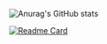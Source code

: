 

![Anurag's GitHub stats](https://github-readme-stats.vercel.app/api?username=TIRO044&show_icons=true&theme=calm)

[![Readme Card](https://github-readme-stats.vercel.app/api/pin/?username=TIRO044&repo=github-readme-stats)](https://github.com/anuraghazra/github-readme-stats)

<!--
**TIRO044/TIRO044** is a ✨ _special_ ✨ repository because its `README.md` (this file) appears on your GitHub profile.

Here are some ideas to get you started:

- 🔭 I’m currently working on ...
- 🌱 I’m currently learning ...
- 👯 I’m looking to collaborate on ...
- 🤔 I’m looking for help with ...
- 💬 Ask me about ...
- 📫 How to reach me: ...
- 😄 Pronouns: ...
- ⚡ Fun fact: ...
-->
